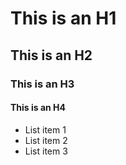 # This is an H1
## This is an H2
### This is an H3
#### This is an H4

* List item 1
* List item 2
* List item 3
